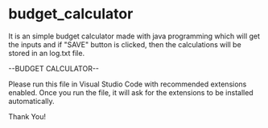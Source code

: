 # budget_calculator
It is an simple budget calculator made with java programming which will get the inputs and if "SAVE" button is clicked, then the calculations will be stored in an log.txt file.


--BUDGET CALCULATOR--

Please run this file in Visual Studio Code with recommended extensions enabled.
Once you run the file, it will ask for the extensions to be installed automatically.

Thank You!
